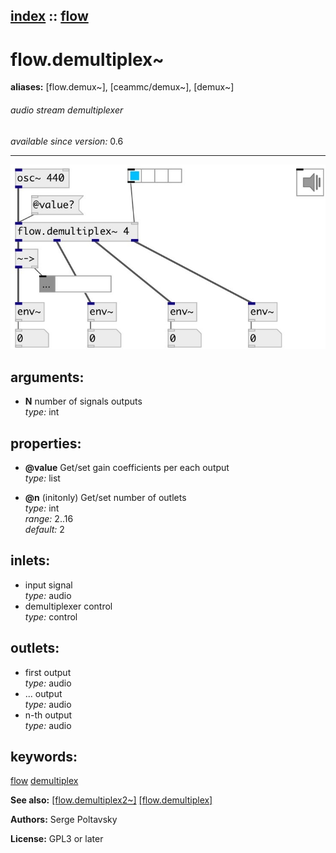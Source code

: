[index](index.html) :: [flow](category_flow.html)
---

# flow.demultiplex~
**aliases:** [flow.demux\~], [ceammc/demux\~], [demux\~]


###### audio stream demultiplexer

*available since version:* 0.6

---




[![example](../examples/img/flow.demultiplex~.jpg)](../examples/pd/flow.demultiplex~.pd)



## arguments:

* **N**
number of signals outputs<br>
_type:_ int<br>





## properties:

* **@value** 
Get/set gain coefficients per each output<br>
_type:_ list<br>

* **@n** (initonly)
Get/set number of outlets<br>
_type:_ int<br>
_range:_ 2..16<br>
_default:_ 2<br>



## inlets:

* input signal<br>
_type:_ audio
* demultiplexer control<br>
_type:_ control



## outlets:

* first output<br>
_type:_ audio
* ... output<br>
_type:_ audio
* n-th output<br>
_type:_ audio



## keywords:

[flow](keywords/flow.html)
[demultiplex](keywords/demultiplex.html)



**See also:**
[\[flow.demultiplex2~\]](flow.demultiplex2~.html)
[\[flow.demultiplex\]](flow.demultiplex.html)




**Authors:** Serge Poltavsky




**License:** GPL3 or later





